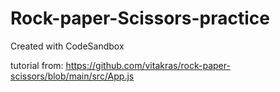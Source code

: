 # Rock-paper-Scissors-practice
Created with CodeSandbox


tutorial from: https://github.com/vitakras/rock-paper-scissors/blob/main/src/App.js
